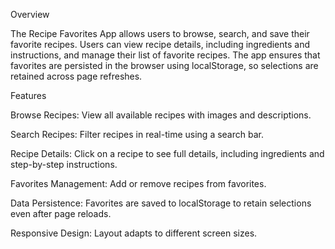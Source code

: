Overview

The Recipe Favorites App allows users to browse, search, and save their favorite recipes. Users can view recipe details, including ingredients and instructions, and manage their list of favorite recipes. The app ensures that favorites are persisted in the browser using localStorage, so selections are retained across page refreshes.

Features

Browse Recipes: View all available recipes with images and descriptions.

Search Recipes: Filter recipes in real-time using a search bar.

Recipe Details: Click on a recipe to see full details, including ingredients and step-by-step instructions.

Favorites Management: Add or remove recipes from favorites.

Data Persistence: Favorites are saved to localStorage to retain selections even after page reloads.

Responsive Design: Layout adapts to different screen sizes.
